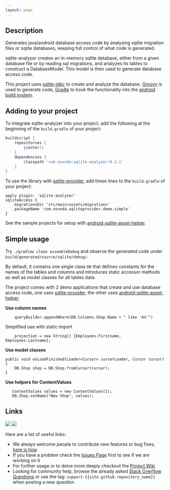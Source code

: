 ```yaml
---
layout: page
---
```

## Description

Generates java/android database access code by analysing sqlite migration files or sqlite databases,
keeping full control of what code is generated.

sqlite-analyzer creates an in-memory sqlite database, either from a given database file or by reading sql migrations,
and analyzes its tables to construct a DatabaseModel. This model is then used to generate database access code.

This project uses [sqlite-jdbc](https://bitbucket.org/xerial/sqlite-jdbc) to create and analyze the database.
[Groovy](http://groovy.codehaus.org/) is used to generate code, [Gradle](http://www.gradle.org/) to hook
the functionality into the [android build system](http://tools.android.com/tech-docs/new-build-system).

## Adding to your project

To integrate sqlite-analyzer into your project, add the following at the beginning of the `build.gradle` of your project:

``` groovy
buildscript {
    repositories {
        jcenter()
    }
    dependencies {
        classpath 'com.novoda:sqlite-analyzer:0.3.1'
    }
}
```

To use the library with [sqlite-provider](https://github.com/novoda/sqlite-provider), add these lines to the `build.gradle` of your project:

```
apply plugin: 'sqlite-analyzer'
sqliteAccess {
    migrationsDir 'src/main/assets/migrations'
    packageName 'com.novoda.sqliteprovider.demo.simple'
}
```

See the sample projects for setup with [android-sqlite-asset-helper](https://github.com/jgilfelt/android-sqlite-asset-helper).


## Simple usage

Try `./gradlew clean assembleDebug` and observe the generated code under `build/generated/source/sqlite/debug/`.

By default, it contains one single class `DB` that defines constants for the names of the tables and columns and
introduces static accessor methods as well as model classes for all tables data.

The project comes with 2 demo applications that create and use database access code,
one uses [sqlite-provider](https://github.com/novoda/sqlite-provider),
the other uses [android-sqlite-asset-helper](https://github.com/jgilfelt/android-sqlite-asset-helper).

**Use column names**

```
    queryBuilder.appendWhere(DB.Columns.Shop.Name + " like 'A%'")
```

Simplified use with static import
 
```
    projection = new String[] {Employees.Firstname, Employees.Lastname};
```

**Use model classes**

```
public void onLoadFinished(Loader<Cursor> cursorLoader, Cursor cursor) {
    DB.Shop shop = DB.Shop.fromCursor(cursor);
}
```

**Use helpers for ContentValues**

```
   ContentValues values = new ContentValues(1);
   DB.Shop.setName("New Shop", values);
```

## Links

[![](https://ci.novoda.com/buildStatus/icon?job={{site.github.repository_name}})](https://ci.novoda.com/job/{{site.github.repository_name}}/lastBuild/console)
[![](https://raw.githubusercontent.com/novoda/novoda/master/assets/btn_apache_lisence.png)]({{site.github.repository_url}}/LICENSE.txt)

Here are a list of useful links:

 * We always welcome people to contribute new features or bug fixes, [here is how](https://github.com/novoda/novoda/blob/master/CONTRIBUTING.md)
 * If you have a problem check the [Issues Page]({{site.github.issues_url}}) first to see if we are working on it
 * For further usage or to delve more deeply checkout the [Project Wiki]({{site.github.wiki_url}})
 * Looking for community help, browse the already asked [Stack Overflow Questions](http://stackoverflow.com/questions/tagged/support-{{site.github.repository_name}}) or use the tag: `support-{{site.github.repository_name}}` when posting a new question
